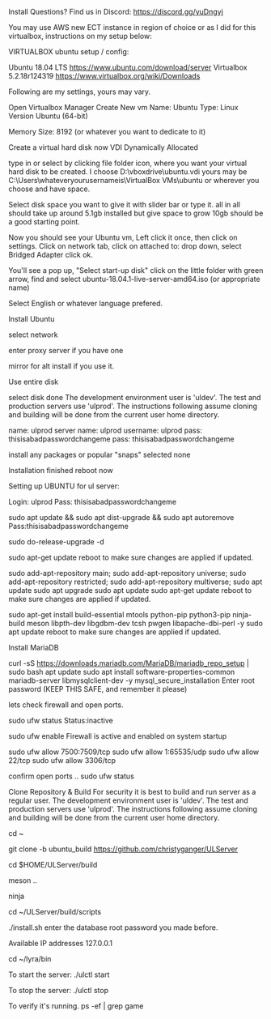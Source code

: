 Install
Questions?
Find us in Discord: https://discord.gg/yuDngyj

You may use AWS  new ECT instance in region of choice or as I did for this virtualbox, instructions on my setup below:

VIRTUALBOX ubuntu setup / config:

Ubuntu 18.04 LTS  https://www.ubuntu.com/download/server
Virtualbox 5.2.18r124319 https://www.virtualbox.org/wiki/Downloads


Following are my settings, yours may vary.

Open Virtualbox Manager
Create New vm
Name: Ubuntu
Type: Linux
Version Ubuntu (64-bit)

Memory Size: 8192 (or whatever you want to dedicate to it)


Create a virtual hard disk now
VDI
Dynamically Allocated


type in or select by clicking file folder icon, where you want your virtual hard disk to be created.
I choose D:\vboxdrive\ubuntu.vdi
yours may be C:\Users\whateveryourusernameis\VirtualBox VMs\ubuntu
or wherever you choose and have space.

Select disk space you want to give it with slider bar or type it.
all in all should take up around 5.1gb installed but give space to grow
10gb should be a good starting point.


Now you should see your Ubuntu vm, Left click it once, then click on settings.
Click on network tab, click on attached to: drop down, select Bridged Adapter click ok.


You'll see a pop up, "Select start-up disk"
click on the little folder with green arrow, find and select 
ubuntu-18.04.1-live-server-amd64.iso (or appropriate name)


Select English or whatever language prefered.


Install Ubuntu


select network


enter proxy server if you have one


mirror for alt install if you use it.


Use entire disk


select disk
done
The development environment user is 'uldev'. The test and production servers use 
'ulprod'. The instructions following assume cloning and building will be done 
from the current user home directory.

name: ulprod
server name: ulprod
username: ulprod
pass: thisisabadpasswordchangeme
pass: thisisabadpasswordchangeme

install any packages or popular "snaps"
selected none


Installation finished
reboot now



Setting up UBUNTU for ul server:

Login: ulprod
Pass: thisisabadpasswordchangeme


sudo apt update && sudo apt dist-upgrade && sudo apt autoremove
Pass:thisisabadpasswordchangeme

sudo do-release-upgrade -d

sudo apt-get update
reboot to make sure changes are applied if updated.

sudo add-apt-repository main;
sudo add-apt-repository universe;
sudo add-apt-repository restricted;
sudo add-apt-repository multiverse;
sudo apt update
sudo apt upgrade
sudo apt update
sudo apt-get update
reboot to make sure changes are applied if updated.

sudo apt-get install build-essential mtools python-pip python3-pip ninja-build meson libpth-dev libgdbm-dev tcsh pwgen libapache-dbi-perl -y
sudo apt update
reboot to make sure changes are applied if updated.

Install MariaDB

curl -sS https://downloads.mariadb.com/MariaDB/mariadb_repo_setup | sudo bash
apt update
sudo apt install software-properties-common mariadb-server libmysqlclient-dev -y
mysql_secure_installation
Enter root password (KEEP THIS SAFE, and remember it please)





lets check firewall and open ports.

sudo ufw status
Status:inactive

sudo ufw enable
Firewall is active and enabled on system startup

sudo ufw allow 7500:7509/tcp
sudo ufw allow 1:65535/udp
sudo ufw allow 22/tcp
sudo ufw allow 3306/tcp

confirm open ports ..
sudo ufw status

Clone Repository & Build
For security it is best to build and run server as a regular user. The development environment user is 'uldev'. The test and production servers use 'ulprod'. The instructions following assume cloning and building will be done from the current user home directory.

cd ~

git clone -b ubuntu_build https://github.com/christyganger/ULServer

cd $HOME/ULServer/build

meson ..

ninja

cd ~/ULServer/build/scripts



./install.sh
enter the database root password you made before.

Available IP addresses 
127.0.0.1

cd ~/lyra/bin

To start the server:
./ulctl start

To stop the server:
./ulctl stop

To verify it's running.
ps -ef | grep game
